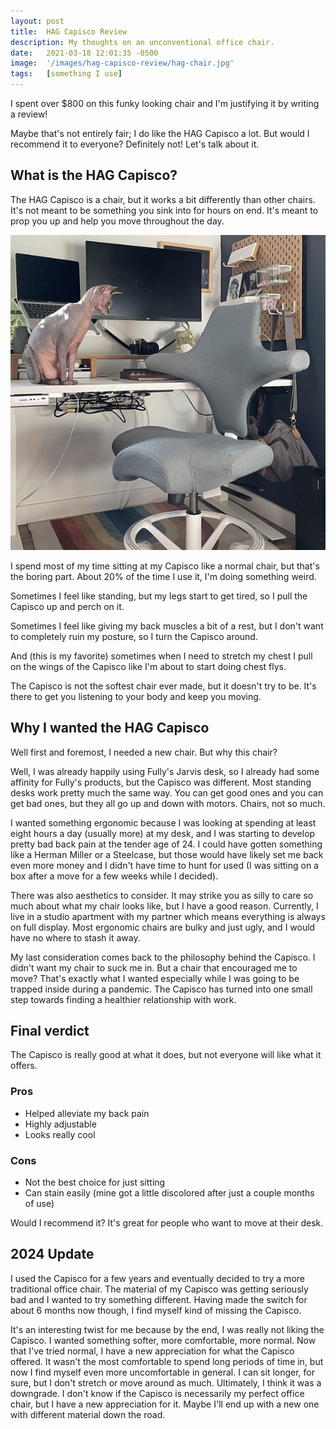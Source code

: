 ```yaml
---
layout: post
title:  HAG Capisco Review
description: My thoughts on an unconventional office chair.
date:   2021-03-18 12:01:35 -0500
image:  '/images/hag-capisco-review/hag-chair.jpg'
tags:   [something I use]
---
```


I spent over $800 on this funky looking chair and I'm justifying it by writing a review!

Maybe that's not entirely fair; I do like the HAG Capisco a lot. But would I recommend it to everyone? Definitely not! Let's talk about it.

## What is the HAG Capisco?
The HAG Capisco is a chair, but it works a bit differently than other chairs. It's not meant to be something you sink into for hours on end. It's meant to prop you up and help you move throughout the day.

![My cat was impressed](/images/hag-capisco-review/Capisco_Chair_Review.jpg "My cat was impressed")

I spend most of my time sitting at my Capisco like a normal chair, but that's the boring part. About 20% of the time I use it, I'm doing something weird.

Sometimes I feel like standing, but my legs start to get tired, so I pull the Capisco up and perch on it.

Sometimes I feel like giving my back muscles a bit of a rest, but I don't want to completely ruin my posture, so I turn the Capisco around.

And (this is my favorite) sometimes when I need to stretch my chest I pull on the wings of the Capisco like I'm about to start doing chest flys.

The Capisco is not the softest chair ever made, but it doesn't try to be. It's there to get you listening to your body and keep you moving.

## Why I wanted the HAG Capisco
Well first and foremost, I needed a new chair. But why this chair?

Well, I was already happily using Fully's Jarvis desk, so I already had some affinity for Fully's products, but the Capisco was different. Most standing desks work pretty much the same way. You can get good ones and you can get bad ones, but they all go up and down with motors. Chairs, not so much.

I wanted something ergonomic because I was looking at spending at least eight hours a day (usually more) at my desk, and I was starting to develop pretty bad back pain at the tender age of 24. I could have gotten something like a Herman Miller or a Steelcase, but those would have likely set me back even more money and I didn't have time to hunt for used (I was sitting on a box after a move for a few weeks while I decided).

There was also aesthetics to consider. It may strike you as silly to care so much about what my chair looks like, but I have a good reason. Currently, I live in a studio apartment with my partner which means everything is always on full display. Most ergonomic chairs are bulky and just ugly, and I would have no where to stash it away.

My last consideration comes back to the philosophy behind the Capisco. I didn't want my chair to suck me in. But a chair that encouraged me to move? That's exactly what I wanted especially while I was going to be trapped inside during a pandemic. The Capisco has turned into one small step towards finding a healthier relationship with work.

## Final verdict
The Capisco is really good at what it does, but not everyone will like what it offers.

### Pros
- Helped alleviate my back pain
- Highly adjustable
- Looks really cool

### Cons
- Not the best choice for just sitting
- Can stain easily (mine got a little discolored after just a couple months of use)

Would I recommend it? It's great for people who want to move at their desk.

## 2024 Update
I used the Capisco for a few years and eventually decided to try a more traditional office chair. The material of my Capisco was getting seriously bad and I wanted to try something different. Having made the switch for about 6 months now though, I find myself kind of missing the Capisco. 

It's an interesting twist for me because by the end, I was really not liking the Capisco. I wanted something softer, more comfortable, more normal. Now that I've tried normal, I have a new appreciation for what the Capisco offered. It wasn't the most comfortable to spend long periods of time in, but now I find myself even more uncomfortable in general. I can sit longer, for sure, but I don't stretch or move around as much. Ultimately, I think it was a downgrade. I don't know if the Capisco is necessarily my perfect office chair, but I have a new appreciation for it. Maybe I'll end up with a new one with different material down the road. 